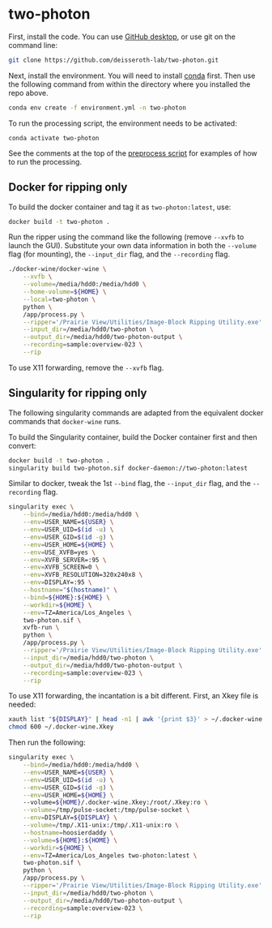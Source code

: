 # two-photon

First, install the code.  You can use [GitHub desktop](https://desktop.github.com/), or use git on the command line:

```bash
git clone https://github.com/deisseroth-lab/two-photon.git
```

Next, install the environment.  You will need to install [conda](https://docs.conda.io/en/latest/) first.  Then
use the following command from within the directory where you installed the repo above.

```bash
conda env create -f environment.yml -n two-photon
```

To run the processing script, the environment needs to be activated:
```
conda activate two-photon
```

See the comments at the top of the [preprocess script](https://github.com/deisseroth-lab/two-photon/blob/master/process.py)
for examples of how to run the processing.

## Docker for ripping only

To build the docker container and tag it as `two-photon:latest`, use:

```bash
docker build -t two-photon .
```

Run the ripper using the command like the following (remove `--xvfb` to launch the GUI).  Substitute your own
data information in both the `--volume` flag (for mounting), the `--input_dir` flag, and the `--recording` flag.  

```bash
./docker-wine/docker-wine \
    --xvfb \
    --volume=/media/hdd0:/media/hdd0 \
    --home-volume=${HOME} \
    --local=two-photon \
    python \
    /app/process.py \
    --ripper='/Prairie View/Utilities/Image-Block Ripping Utility.exe' \
    --input_dir=/media/hdd0/two-photon \
    --output_dir=/media/hdd0/two-photon-output \
    --recording=sample:overview-023 \
    --rip
```

To use X11 forwarding, remove the `--xvfb` flag.

## Singularity for ripping only

The following singularity commands are adapted from the equivalent docker commands that 
`docker-wine` runs.

To build the Singularity container, build the Docker container first and then convert:

```bash
docker build -t two-photon .
singularity build two-photon.sif docker-daemon://two-photon:latest
```

Similar to docker, tweak the 1st `--bind` flag, the `--input_dir` flag, and the `--recording` flag.  

```bash
singularity exec \
    --bind=/media/hdd0:/media/hdd0 \
    --env=USER_NAME=${USER} \
    --env=USER_UID=$(id -u) \
    --env=USER_GID=$(id -g) \
    --env=USER_HOME=${HOME} \
    --env=USE_XVFB=yes \
    --env=XVFB_SERVER=:95 \
    --env=XVFB_SCREEN=0 \
    --env=XVFB_RESOLUTION=320x240x8 \
    --env=DISPLAY=:95 \
    --hostname="$(hostname)" \
    --bind=${HOME}:${HOME} \
    --workdir=${HOME} \
    --env=TZ=America/Los_Angeles \
    two-photon.sif \
    xvfb-run \
    python \
    /app/process.py \
    --ripper='/Prairie View/Utilities/Image-Block Ripping Utility.exe' \
    --input_dir=/media/hdd0/two-photon \
    --output_dir=/media/hdd0/two-photon-output \
    --recording=sample:overview-023 \
    --rip
```

To use X11 forwarding, the incantation is a bit different.  First, an Xkey file is needed:

```bash
xauth list "${DISPLAY}" | head -n1 | awk '{print $3}' > ~/.docker-wine.Xkey
chmod 600 ~/.docker-wine.Xkey
```

Then run the following:

```bash
singularity exec \
    --bind=/media/hdd0:/media/hdd0 \
    --env=USER_NAME=${USER} \
    --env=USER_UID=$(id -u) \
    --env=USER_GID=$(id -g) \
    --env=USER_HOME=${HOME} \ 
    --volume=${HOME}/.docker-wine.Xkey:/root/.Xkey:ro \
    --volume=/tmp/pulse-socket:/tmp/pulse-socket \
    --env=DISPLAY=${DISPLAY} \
    --volume=/tmp/.X11-unix:/tmp/.X11-unix:ro \
    --hostname=hoosierdaddy \
    --volume=${HOME}:${HOME} \
    --workdir=${HOME} \
    --env=TZ=America/Los_Angeles two-photon:latest \
    two-photon.sif \ 
    python \
    /app/process.py \
    --ripper='/Prairie View/Utilities/Image-Block Ripping Utility.exe' \
    --input_dir=/media/hdd0/two-photon \
    --output_dir=/media/hdd0/two-photon-output \
    --recording=sample:overview-023 \
    --rip
```
